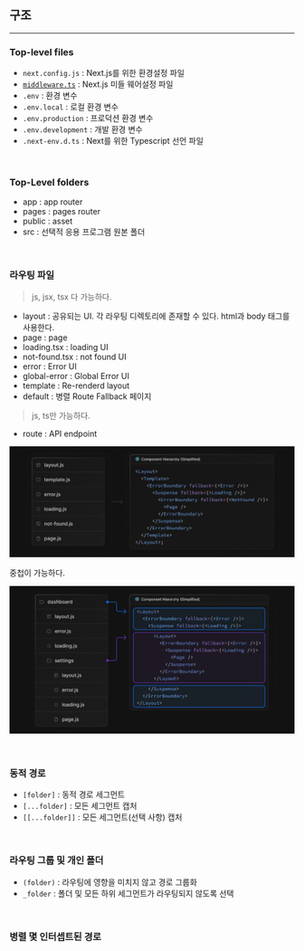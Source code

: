 ## 구조

---

### Top-level files

- `next.config.js` : Next.js를 위한 환경설정 파일
- [`middleware.ts`](https://nextjs.org/docs/app/building-your-application/routing/middleware) : Next.js 미들 웨어설정 파일
- `.env` : 환경 변수
- `.env.local` : 로컬 환경 변수
- `.env.production` : 프로덕션 환경 변수
- `.env.development` : 개발 환경 변수
- `.next-env.d.ts` : Next를 위한 Typescript 선언 파일

<br />

### Top-Level folders

- app : app router
- pages : pages router
- public : asset
- src : 선택적 응용 프로그램 원본 폴더

<br />

### 라우팅 파일

> js, jsx, tsx 다 가능하다.

- layout : 공유되는 UI. 각 라우팅 디렉토리에 존재할 수 있다. html과 body 태그를 사용한다.
- page : page
- loading.tsx : loading UI
- not-found.tsx : not found UI
- error : Error UI
- global-error : Global Error UI
- template : Re-renderd layout
- default : 병렬 Route Fallback 페이지

> js, ts만 가능하다.

- route : API endpoint

![img](../../images/image.png)

중첩이 가능하다.

![img](../../images/image-20230601144222460.png)

<br />

### 동적 경로

- `[folder]` :  동적 경로 세그먼트
- `[...folder]` : 모든 세그먼트 캡처
- `[[...folder]]` : 모든 세그먼트(선택 사항) 캡처

<br />

### 라우팅 그룹 및 개인 폴더

- `(folder)` : 라우팅에 영향을 미치지 않고 경로 그룹화
- `_folder` : 폴더 및 모든 하위 세그먼트가 라우팅되지 않도록 선택

<br />

### 병렬 몇 인터셉트된 경로


